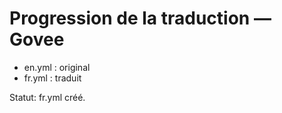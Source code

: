 # Progression de la traduction — Govee

- en.yml : original
- fr.yml : traduit

Statut: fr.yml créé.
